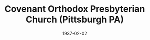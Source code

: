 ---
date: &id001 1937-02-02
end_date: null
location:
  address: null
  city: Pittsburgh
  state: PA
minister:
- end: 1974-01-01
  name: Calvin Cummings
  start: 1937-01-01
  type: Pastor
- end: 1979-01-01
  name: Edward Volz
  start: 1976-01-01
  type: Pastor
- end: 1984-01-01
  name: C. Tom Fincher
  start: 1979-01-01
  type: Pastor
- end: 1989-01-01
  name: Paul Copeland
  start: 1985-01-01
  type: Pastor
- end: 2008-10-17
  name: John Wilson
  start: 1990-01-01
  type: Pastor
ministers:
- Calvin Cummings
- Edward Volz
- C. Tom Fincher
- Paul Copeland
- John Wilson
name: Covenant Orthodox Presbyterian Church
names: null
origination_date: *id001
raw_data: "PA Pittsburgh\n\nCovenant Orthodox Presbyterian Church  (February 2, 1937\u2013\
  October 17, 2008)\n(withdrew to the Presbyterian Church in America, 2008)\nPastors:\
  \ Calvin Cummings, 1937\u201374\nEdward Volz, 1976\u201379\nC. Tom Fincher, 1979\u2013\
  84\nPaul Copeland, 1985\u201389\nJohn Wilson, 1990\u20132008"
received_from: null
states:
- PA
status:
  active: false
  end_date: 2008-01-01
  reason: withdrawal
  received_from: null
  withdrawal_to: Presbyterian Church in America
title: Covenant Orthodox Presbyterian Church (Pittsburgh PA)
withdrawal_to:
- Presbyterian Church in America
year_established:
- 1937

---